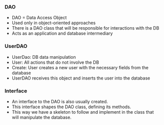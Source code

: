 ### DAO

- DAO = Data Access Object
- Used only in object-oriented approaches
- There is a DAO class that will be responsible for interactions with the DB
- Acts as an application and database intermediary

### UserDAO

- UserDao: DB data manipulation
- User: All actions that do not involve the DB
- Create: User creates a new user with the necessary fields from the database
- UserDAO receives this object and inserts the user into the database

### Interface

- An interface to the DAO is also usually created.
- This interface shapes the DAO class, defining its methods.
- This way we have a skeleton to follow and implement in the class that will manipulate the database.

